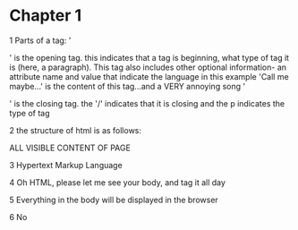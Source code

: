 # Chapter 1

1  Parts of a tag:
'<p lang= "en US">' is the opening tag.  this indicates that a tag is beginning, what type of tag it is (here, a paragraph).  This tag also includes other optional information- an attribute name and value that indicate the language in this example
'Call me maybe...' is the content of this tag...and a VERY annoying song
'</p>' is the closing tag.  the '/' indicates that it is closing and the p indicates the type of tag

2  the structure of html is as follows:
<html>
<head>
  <title> insert title here</title>
</head>
<body>

  ALL VISIBLE CONTENT OF PAGE
</body>
</html>

3 Hypertext Markup Language

4 Oh HTML, please let me see your body, and tag it all day

5 Everything in the body will be displayed in the browser

6 No
